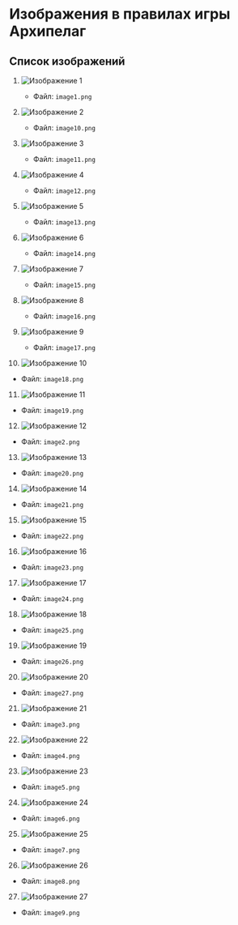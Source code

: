 # Изображения в правилах игры Архипелаг

## Список изображений

1. ![Изображение 1](images/image1.png)
   - Файл: `image1.png`

2. ![Изображение 2](images/image10.png)
   - Файл: `image10.png`

3. ![Изображение 3](images/image11.png)
   - Файл: `image11.png`

4. ![Изображение 4](images/image12.png)
   - Файл: `image12.png`

5. ![Изображение 5](images/image13.png)
   - Файл: `image13.png`

6. ![Изображение 6](images/image14.png)
   - Файл: `image14.png`

7. ![Изображение 7](images/image15.png)
   - Файл: `image15.png`

8. ![Изображение 8](images/image16.png)
   - Файл: `image16.png`

9. ![Изображение 9](images/image17.png)
   - Файл: `image17.png`

10. ![Изображение 10](images/image18.png)
   - Файл: `image18.png`

11. ![Изображение 11](images/image19.png)
   - Файл: `image19.png`

12. ![Изображение 12](images/image2.png)
   - Файл: `image2.png`

13. ![Изображение 13](images/image20.png)
   - Файл: `image20.png`

14. ![Изображение 14](images/image21.png)
   - Файл: `image21.png`

15. ![Изображение 15](images/image22.png)
   - Файл: `image22.png`

16. ![Изображение 16](images/image23.png)
   - Файл: `image23.png`

17. ![Изображение 17](images/image24.png)
   - Файл: `image24.png`

18. ![Изображение 18](images/image25.png)
   - Файл: `image25.png`

19. ![Изображение 19](images/image26.png)
   - Файл: `image26.png`

20. ![Изображение 20](images/image27.png)
   - Файл: `image27.png`

21. ![Изображение 21](images/image3.png)
   - Файл: `image3.png`

22. ![Изображение 22](images/image4.png)
   - Файл: `image4.png`

23. ![Изображение 23](images/image5.png)
   - Файл: `image5.png`

24. ![Изображение 24](images/image6.png)
   - Файл: `image6.png`

25. ![Изображение 25](images/image7.png)
   - Файл: `image7.png`

26. ![Изображение 26](images/image8.png)
   - Файл: `image8.png`

27. ![Изображение 27](images/image9.png)
   - Файл: `image9.png`

